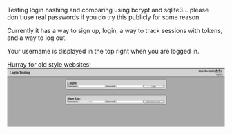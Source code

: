 Testing login hashing and comparing using bcrypt and sqlite3... please don't use real passwords if you do try this publicly for some reason.

Currently it has a way to sign up, login, a way to track sessions with tokens, and a way to log out.

Your username is displayed in the top right when you are logged in.

Hurray for old style websites!
![](ss/login.png)